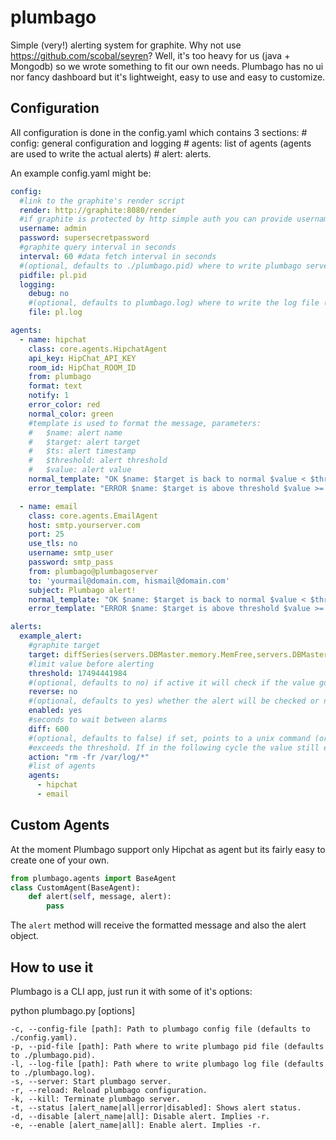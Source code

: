 plumbago
========

Simple (very!) alerting system for graphite.
Why not use https://github.com/scobal/seyren? Well, it's too heavy for us (java + Mongodb) so we wrote something to fit our own needs.
Plumbago has no ui nor fancy dashboard but it's lightweight, easy to use and easy to customize.

Configuration
-------------
All configuration is done in the config.yaml which contains 3 sections:
    # config: general configuration and logging
    # agents: list of agents (agents are used to write the actual alerts)
    # alert: alerts.

An example config.yaml might be:

```yaml
config:
  #link to the graphite's render script
  render: http://graphite:8080/render
  #if graphite is protected by http simple auth you can provide username/password
  username: admin
  password: supersecretpassword
  #graphite query interval in seconds
  interval: 60 #data fetch interval in seconds
  #(optional, defaults to ./plumbago.pid) where to write plumbago server's pid number
  pidfile: pl.pid
  logging:
    debug: no
    #(optional, defaults to plumbago.log) where to write the log file (all log levels)
    file: pl.log

agents:
  - name: hipchat
    class: core.agents.HipchatAgent
    api_key: HipChat_API_KEY
    room_id: HipChat_ROOM_ID
    from: plumbago
    format: text
    notify: 1
    error_color: red
    normal_color: green
    #template is used to format the message, parameters:
    #   $name: alert name
    #   $target: alert target
    #   $ts: alert timestamp
    #   $threshold: alert threshold
    #   $value: alert value
    normal_template: "OK $name: $target is back to normal $value < $threshold"
    error_template: "ERROR $name: $target is above threshold $value >= $threshold @demian"

  - name: email
    class: core.agents.EmailAgent
    host: smtp.yourserver.com
    port: 25
    use_tls: no
    username: smtp_user
    password: smtp_pass
    from: plumbago@plumbagoserver
    to: 'yourmail@domain.com, hismail@domain.com'
    subject: Plumbago alert!
    normal_template: "OK $name: $target is back to normal $value < $threshold"
    error_template: "ERROR $name: $target is above threshold $value >= $threshold @demian"

alerts:
  example_alert:
    #graphite target
    target: diffSeries(servers.DBMaster.memory.MemFree,servers.DBMaster.memory.MemTotal)
    #limit value before alerting
    threshold: 17494441984
    #(optional, defaults to no) if active it will check if the value goes under the threshold instead of over it
    reverse: no
    #(optional, defaults to yes) whether the alert will be checked or not
    enabled: yes
    #seconds to wait between alarms
    diff: 600
    #(optional, defaults to false) if set, points to a unix command (or script) that will be executed if the value
    #exceeds the threshold. If in the following cycle the value still exceeds, then alerts to the configured agent.
    action: "rm -fr /var/log/*"
    #list of agents
    agents:
      - hipchat
      - email
```


Custom Agents
-------------
At the moment Plumbago support only Hipchat as agent but its fairly easy to create one of your own.

```python
from plumbago.agents import BaseAgent
class CustomAgent(BaseAgent):
    def alert(self, message, alert):
        pass
```

The `alert` method will receive the formatted message and also the alert object.

How to use it
-------------
Plumbago is a CLI app, just run it with some of it's options:

python plumbago.py [options]

    -c, --config-file [path]: Path to plumbago config file (defaults to ./config.yaml).
    -p, --pid-file [path]: Path where to write plumbago pid file (defaults to ./plumbago.pid).
    -l, --log-file [path]: Path where to write plumbago log file (defaults to ./plumbago.log).
    -s, --server: Start plumbago server.
    -r, --reload: Reload plumbago configuration.
    -k, --kill: Terminate plumbago server.
    -t, --status [alert_name|all|error|disabled]: Shows alert status.
    -d, --disable [alert_name|all]: Disable alert. Implies -r.
    -e, --enable [alert_name|all]: Enable alert. Implies -r.
